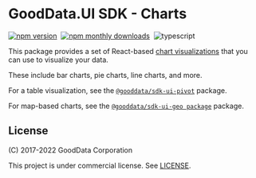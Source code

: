 # GoodData.UI SDK - Charts

[![npm version](https://img.shields.io/npm/v/@gooddata/sdk-ui-charts)](https://www.npmjs.com/@gooddata/sdk-ui-charts)&nbsp;
[![npm monthly downloads](https://img.shields.io/npm/dm/@gooddata/sdk-ui-charts)](https://npmcharts.com/compare/@gooddata/sdk-ui-charts?minimal=true)&nbsp;
![typescript](https://img.shields.io/badge/typescript-first-blue?logo=typescript)

This package provides a set of React-based [chart visualizations](https://sdk.gooddata.com/gooddata-ui/docs/start_with_visual_components.html) that you can use to visualize your data.

These include bar charts, pie charts, line charts, and more.

For a table visualization, see the [`@gooddata/sdk-ui-pivot`](https://www.npmjs.com/package/@gooddata/sdk-ui-pivot) package.

For map-based charts, see the [`@gooddata/sdk-ui-geo package`](https://www.npmjs.com/package/@gooddata/sdk-ui-geo) package.

## License

(C) 2017-2022 GoodData Corporation

This project is under commercial license. See [LICENSE](https://github.com/gooddata/gooddata-ui-sdk/blob/master/libs/sdk-ui-charts/LICENSE).
